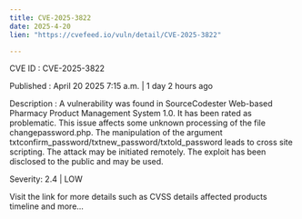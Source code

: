 ```yaml
---
title: CVE-2025-3822
date: 2025-4-20
lien: "https://cvefeed.io/vuln/detail/CVE-2025-3822"

---
```


CVE ID : CVE-2025-3822

Published :  April 20
2025
7:15 a.m. | 1 day
2 hours ago

Description : A vulnerability was found in SourceCodester Web-based Pharmacy Product Management System 1.0. It has been rated as problematic. This issue affects some unknown processing of the file changepassword.php. The manipulation of the argument txtconfirm_password/txtnew_password/txtold_password leads to cross site scripting. The attack may be initiated remotely. The exploit has been disclosed to the public and may be used.

Severity: 2.4 | LOW

Visit the link for more details
such as CVSS details
affected products
timeline
and more...
